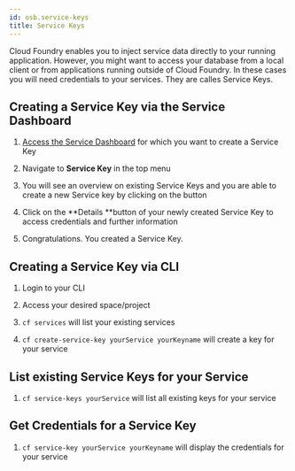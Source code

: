 ```yaml
---
id: osb.service-keys
title: Service Keys
---
```


Cloud Foundry enables you to inject service data directly to your running application. However, you might want to access your database from a local client or from applications running outside of Cloud Foundry. In these cases you will need credentials to your services. They are calles Service Keys.

## Creating a Service Key via the Service Dashboard

1. [Access the Service Dashboard](osb.dashboards.md) for which you want to create a Service Key

2. Navigate to **Service Key** in the top menu

3. You will see an overview on existing Service Keys and you are able to create a new Service key by clicking on the button

4. Click on the **Details **button of your newly created Service Key to access credentials and further information

5. Congratulations. You created a Service Key.

## Creating a Service Key via CLI

1. Login to your CLI

2. Access your desired space/project

3. `cf services` will list your existing services

4. `cf create-service-key yourService yourKeyname` will create a key for your service

## List existing Service Keys for your Service

1. `cf service-keys yourService` will list all existing keys for your service

## Get Credentials for a Service Key

1. `cf service-key yourService yourKeyname` will display the credentials for your service



